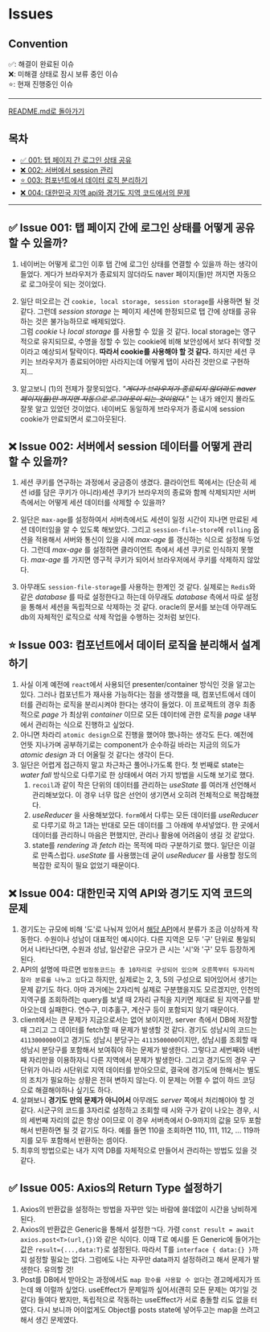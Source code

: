# Issues

## Convention

✅: 해결이 완료된 이슈<br/>
❌: 미해결 상태로 잠시 보류 중인 이슈<br/>
⭐️: 현재 진행중인 이슈

---

[README.md로 돌아가기](../README.md)

## 목차

- [✅ 001: 탭 페이지 간 로그인 상태 공유](#✅-issue-001-탭-페이지-간에-로그인-상태를-어떻게-공유할-수-있을까)
- [❌ 002: 서버에서 session 관리](#❌-issue-002-서버에서-session-데이터를-어떻게-관리할-수-있을까)
- [⭐️ 003: 컴포넌트에서 데이터 로직 분리하기](#⭐️-issue-003-컴포넌트에서-데이터-로직을-분리해서-설계하기)
- [❌ 004: 대한민국 지역 api와 경기도 지역 코드에서의 문제](#⭐️-issue-004-대한민국-지역-api와-경기도-지역-코드의-문제)

---

## ✅ Issue 001: 탭 페이지 간에 로그인 상태를 어떻게 공유할 수 있을까?

1. 네이버는 어떻게 로그인 이후 탭 간에 로그인 상태를 연결할 수 있을까 하는 생각이 들었다. 게다가 브라우저가 종료되지 않더라도 naver 페이지(들)만 꺼지면 자동으로 로그아웃이 되는 것이었다.

2. 일단 떠오르는 건 `cookie, local storage, session storage`를 사용하면 될 것 같다. 그런데 _session storage_ 는 페이지 세션에 한정되므로 탭 간에 상태를 공유하는 것은 불가능하므로 배제되었다.<br/>
   그럼 _cookie_ 나 _local storage_ 를 사용할 수 있을 것 같다.
   local storage는 영구적으로 유지되므로, 수명을 정할 수 있는 cookie에 비해 보안성에서 보다 취약할 것이라고 예상되서 탈락이다.
   **따라서 cookie를 사용해야 할 것 같다.** 하지만 세션 쿠키는 브라우저가 종료되어야만 사라지는데 어떻게 탭이 사라진 것만으로 구현하지...

3. 알고보니 (1)의 전제가 잘못되었다. _"~~게다가 브라우저가 종료되지 않더라도 naver 페이지(들)만 꺼지면 자동으로 로그아웃이 되는 것이었다.~~"_ 는 내가 왜인지 몰라도 잘못 알고 있었던 것이었다. 네이버도 동일하게 브라우저가 종료시에 session cookie가 만료되면서 로그아웃된다.

## ❌ Issue 002: 서버에서 session 데이터를 어떻게 관리할 수 있을까?

1. 세션 쿠키를 연구하는 과정에서 궁금증이 생겼다. 클라이언트 쪽에서는 (단순히 세션 id를 담은 쿠키가 아니라)세션 쿠키가 브라우저의 종료와 함께 삭제되지만 서버측에서는 어떻게 세션 데이터를 삭제할 수 있을까?

2. 일단은 `max-age`를 설정하여서 서버측에서도 세션이 일정 시간이 지나면 만료된 세션 데이터임을 알 수 있도록 해보았다. 그리고 `session-file-store`에 `rolling` 옵션을 적용해서 서버와 통신이 있을 시에 _max-age_ 를 갱신하는 식으로 설정해 두었다. 그런데 _max-age_ 를 설정하면 클라이언트 측에서 세션 쿠키로 인식하지 못했다. _max-age_ 를 가지면 영구적 쿠키가 되어서 브라우저에서 쿠키를 삭제하지 않았다.

3. 아무래도 `session-file-storage`를 사용하는 한계인 것 같다. 실제로는 `Redis`와 같은 _database_ 를 따로 설정한다고 하는데 아무래도 _database_ 측에서 따로 설정을 통해서 세션을 독립적으로 삭제하는 것 같다. oracle의 문서를 보는데 아무래도 db의 자체적인 로직으로 삭제 작업을 수행하는 것처럼 보인다.

## ⭐️ Issue 003: 컴포넌트에서 데이터 로직을 분리해서 설계하기

1. 사실 이게 예전에 `react`에서 사용되던 presenter/container 방식인 것을 알고는 있다. 그러나 컴포넌트가 재사용 가능하다는 점을 생각했을 때, 컴포넌트에서 데이터를 관리하는 로직을 분리시켜야 한다는 생각이 들었다. 이 프로젝트의 경우 최종적으로 _page_ 가 최상위 _container_ 이므로 모든 데이터에 관한 로직을 _page_ 내부에서 관리하는 식으로 진행하고 싶었다.
2. 아니면 차라리 `atomic design`으로 진행을 했어야 했나하는 생각도 든다. 예전에 언뜻 지나가며 공부하기로는 component가 순수하길 바라는 지금의 의도가 _atomic design_ 과 더 어울릴 것 같다는 생각이 든다.
3. 일단은 어렵게 접근하지 말고 차근차근 풀어나가도록 한다. 첫 번째로 state는 _water fall_ 방식으로 다루기로 한 상태에서 여러 가지 방법을 시도해 보기로 했다.
   1. `recoil`과 같이 작은 단위의 데이터를 관리하는 _useState_ 를 여러개 선언해서 관리해보았다. 이 경우 너무 많은 선언이 생기면서 오히려 전체적으로 복잡해졌다.
   2. _useReducer_ 을 사용해보았다. `form`에서 다루는 모든 데이터를 _useReducer_ 로 다루기로 하고 1과는 반대로 모든 데이터를 그 아래에 쑤셔넣었다. 한 곳에서 데이터를 관리하니 마음은 편했지만, 관리나 활용에 어려움이 생길 것 같았다.
   3. state를 _rendering_ 과 _fetch_ 라는 목적에 따라 구분하기로 했다. 일단은 이걸로 만족스럽다. _useState_ 를 사용했는데 굳이 _useReducer_ 를 사용할 정도의 복잡한 로직이 필요 없었기 때문이다.

## ❌ Issue 004: 대한민국 지역 API와 경기도 지역 코드의 문제

1. 경기도는 규모에 비해 '도'로 나눠져 있어서 [해당 API](https://juso.dev/docs/reg-code-api/)에서 분류가 조금 이상하게 작동한다. 수원이나 성남이 대표적인 예시이다. 다른 지역은 모두 '구' 단위로 통일되어서 나타난다면, 수원과 성남, 일산같은 규모가 큰 시는 '시'와 '구' 모두 등장하게 된다.
2. API의 설명에 따르면 `법정동코드는 총 10자리로 구성되어 있으며 오른쪽부터 두자리씩 잘라 분류를 나누고 있`다고 하지만, 실제로는 2, 3, 5의 구성으로 되어있어서 생기는 문제 같기도 하다. 아마 과거에는 2자리씩 실제로 구분했을지도 모르겠지만, 인천의 지역구를 조회하려는 query를 보낼 때 2자리 규칙을 지키면 제대로 된 지역구를 받아오는데 실패한다. 연수구, 미추홀구, 계산구 등이 포함되지 않기 때문이다.
3. client에서는 큰 문제가 지금으로서는 없어 보이지만, server 측에서 DB에 저장할 때 그리고 그 데이터를 fetch할 때 문제가 발생할 것 같다. 경기도 성남시의 코드는 `4113000000`이고 경기도 성남시 분당구는 `4113500000`이지만, 성남시를 조회할 때 성남시 분당구를 포함해서 보여줘야 하는 문제가 발생한다. 그렇다고 세번째와 네번째 자리만을 이용하자니 다른 지역에서 문제가 발생한다. 그리고 경기도의 경우 구단위가 아니라 시단위로 지역 데이터를 받아오므로, 결국에 경기도에 한해서는 별도의 조치가 필요하는 상황은 전혀 변하지 않는다. 이 문제는 어쩔 수 없이 하드 코딩으로 해결해야하나 싶기도 하다.
4. 살펴보니 **경기도 만의 문제가 아니어서** 아무래도 _server_ 쪽에서 처리해야야 할 것 같다. 시군구의 코드를 3자리로 설정하고 조회할 때 시와 구가 같이 나오는 경우, 시의 세번째 자리의 값은 항상 0이므로 이 경우 서버측에서 0-9까지의 값을 모두 포함해서 반환하면 될 것 같기도 하다. 예를 들면 110을 조회하면 110, 111, 112, ... 119까지를 모두 포함해서 반환하는 셈이다.
5. 최후의 방법으로는 내가 지역 DB를 자체적으로 만들어서 관리하는 방법도 있을 것 같다.

## ✅ Issue 005: Axios의 Return Type 설정하기

1. Axios의 반환값을 설정하는 방법을 자꾸만 잊는 바람에 쓸데없이 시간을 낭비하게 된다.
2. Axios의 반환값은 Generic을 통해서 설정한ㄱ다. 가령 `const result = await axios.post<T>(url,{})`와 같은 식이다. 이때 T로 예시를 든 Generic에 들어가는 값은 `result={...,data:T}`로 설정된다. 따라서 T를 `interface { data:{} }`까지 설정할 필요는 없다. 그럼에도 나는 자꾸만 data까지 설정하려고 해서 문제가 발생한다. 유의할 것!
3. Post를 DB에서 받아오는 과정에서도 `map 함수를 사용할 수 없다`는 경고메세지가 뜨는데 왜 이럴까 싶었다. useEffect가 문제일까 싶어서(괜히 모든 문제는 여기일 것 같다) 들여다 봤지만, 독립적으로 작동하는 useEffect가 서로 충돌할 리도 없을 터였다. 다시 보니까 어이없게도 Object를 posts state에 넣어두고는 map을 쓰려고 해서 생긴 문제였다.
